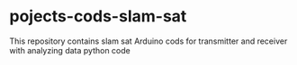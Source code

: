 # pojects-cods-slam-sat
This repository contains slam sat Arduino cods for transmitter and receiver with analyzing data python code 
